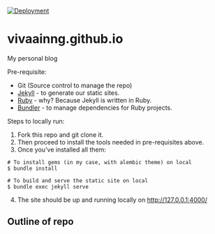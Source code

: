 [![Deployment](https://github.com/VivaainNg/VivaainNg.github.io/actions/workflows/pages/pages-build-deployment/badge.svg)](https://github.com/VivaainNg/VivaainNg.github.io/actions/workflows/pages/pages-build-deployment)


# vivaainng.github.io
My personal blog

Pre-requisite:
- Git (Source control to manage the repo)
- [Jekyll](https://jekyllrb.com/docs/installation/) - to generate our static sites.
- [Ruby](https://www.ruby-lang.org/en/downloads/) - why? Because Jekyll is written in Ruby.
- [Bundler](https://bundler.io/#getting-started) - to manage dependencies for Ruby projects.


Steps to locally run:
1. Fork this repo and git clone it.
2. Then proceed to install the tools needed in pre-requisites above.
3. Once you've installed all them:
```
# To install gems (in my case, with alembic theme) on local
$ bundle install 

# To build and serve the static site on local
$ bundle exec jekyll serve 
```
4. The site should be up and running locally on http://127.0.0.1:4000/


## Outline of repo ##
